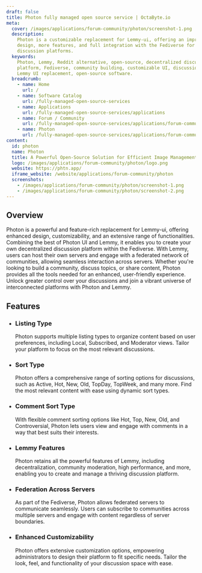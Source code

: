 ```yaml
---
draft: false
title: Photon fully managed open source service | OctaByte.io
meta:
  cover: /images/applications/forum-community/photon/screenshot-1.png
  description:
    Photon is a customizable replacement for Lemmy-ui, offering an improved
    design, more features, and full integration with the Fediverse for creating decentralized
    discussion platforms.
  keywords:
    Photon, Lemmy, Reddit alternative, open-source, decentralized discussion
    platform, Fediverse, community building, customizable UI, discussion platform,
    Lemmy UI replacement, open-source software.
  breadcrumb:
    - name: Home
      url: /
    - name: Software Catalog
      url: /fully-managed-open-source-services
    - name: Applications
      url: /fully-managed-open-source-services/applications
    - name: Forum / Community
      url: /fully-managed-open-source-services/applications/forum-community
    - name: Photon
      url: /fully-managed-open-source-services/applications/forum-community/photon
content:
  id: photon
  name: Photon
  title: A Powerful Open-Source Solution for Efficient Image Management
  logo: /images/applications/forum-community/photon/logo.png
  website: https://phtn.app/
  iframe_website: /website/applications/forum-community/photon
  screenshots:
    - /images/applications/forum-community/photon/screenshot-1.png
    - /images/applications/forum-community/photon/screenshot-2.png
---
```


## Overview

Photon is a powerful and feature-rich replacement for Lemmy-ui, offering enhanced design, customizability, and an extensive range of functionalities. Combining the best of Photon UI and Lemmy, it enables you to create your own decentralized discussion platform within the Fediverse. With Lemmy, users can host their own servers and engage with a federated network of communities, allowing seamless interaction across servers. Whether you're looking to build a community, discuss topics, or share content, Photon provides all the tools needed for an enhanced, user-friendly experience. Unlock greater control over your discussions and join a vibrant universe of interconnected platforms with Photon and Lemmy.

## Features

- ### Listing Type

  Photon supports multiple listing types to organize content based on user preferences, including Local, Subscribed, and Moderator views. Tailor your platform to focus on the most relevant discussions.

- ### Sort Type

  Photon offers a comprehensive range of sorting options for discussions, such as Active, Hot, New, Old, TopDay, TopWeek, and many more. Find the most relevant content with ease using dynamic sort types.

- ### Comment Sort Type

  With flexible comment sorting options like Hot, Top, New, Old, and Controversial, Photon lets users view and engage with comments in a way that best suits their interests.

- ### Lemmy Features

  Photon retains all the powerful features of Lemmy, including decentralization, community moderation, high performance, and more, enabling you to create and manage a thriving discussion platform.

- ### Federation Across Servers

  As part of the Fediverse, Photon allows federated servers to communicate seamlessly. Users can subscribe to communities across multiple servers and engage with content regardless of server boundaries.

- ### Enhanced Customizability

  Photon offers extensive customization options, empowering administrators to design their platform to fit specific needs. Tailor the look, feel, and functionality of your discussion space with ease.
